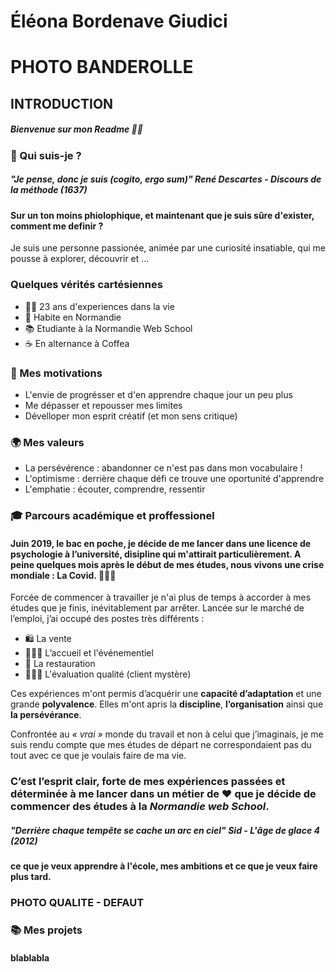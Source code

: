 # **Éléona Bordenave Giudici** 

# PHOTO BANDEROLLE 

## INTRODUCTION

##### *Bienvenue sur mon Readme* 👋🏻

### 🚀 Qui suis-je ?

##### *"Je pense, donc je suis (cogito, ergo sum)"* **René Descartes - Discours de la méthode (1637)**

#### Sur un ton moins phiolophique, et maintenant que je suis sûre d'exister, comment me definir ? 
Je suis une personne passionée, animée par une curiosité insatiable, qui me pousse à explorer, découvrir et ...

### Quelques vérités cartésiennes

* 👩🏼 23 ans d'experiences dans la vie
* 📍 Habite en Normandie
*  📚 Etudiante à la Normandie Web School
*  ☕ En alternance à Coffea

### 🎯 Mes motivations

* L'envie de progrésser et d'en apprendre chaque jour un peu plus
* Me dépasser et repousser mes limites
* Dévelloper mon esprit créatif (et mon sens critique)

### 🌍 Mes valeurs

* La persévérence : abandonner ce n'est pas dans mon vocabulaire !
* L'optimisme : derrière chaque défi ce trouve une oportunité d'apprendre
* L'emphatie : écouter, comprendre, ressentir

### 🎓 Parcours académique et proffessionel 

#### Juin 2019, le bac en poche, je décide de me lancer dans une licence de psychologie à l’université, disipline qui m'attirait particulièrement. A peine quelques mois après le début de mes études, nous vivons une crise mondiale : **La Covid**. 👩🏼‍⚕

Forcée de commencer à travailler je n'ai plus de temps à accorder à mes études que je finis, inévitablement par arrêter.
Lancée sur le marché de l’emploi, j’ai occupé des postes très différents :

* 🛍 La vente
* 👩🏼‍💼 L’accueil et l'événementiel
* 🍷 La restauration
* 🕵🏼‍♀ L'évaluation qualité (client mystère)

Ces expériences m'ont permis d’acquérir une **capacité d’adaptation** et une grande **polyvalence**. Elles m'ont apris la **discipline**, **l’organisation** ainsi que **la persévérance**.

Confrontée au *« vrai »* monde du travail et non à celui que j’imaginais, je me suis rendu compte que mes études de départ ne correspondaient pas du tout avec ce que je voulais faire de ma vie. 

### C’est l’esprit clair, forte de mes expériences passées et **déterminée** à me lancer dans un métier de ❤️ que je décide de commencer des études à la *Normandie web School*.
##### *"Derrière chaque tempête se cache un arc en ciel"* **Sid - L'âge de glace 4 (2012)**

#### ce que je veux apprendre à l'école, mes ambitions et ce que je veux faire plus tard.

### PHOTO QUALITE - DEFAUT

### 📚 Mes projets

#### blablabla
